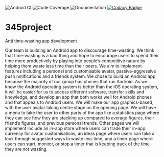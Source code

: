 ![Android CI](https://github.com/meganerd151/345project/actions/workflows/android.yml/badge.svg) ![Code Coverage](https://github.com/meganerd151/345project/actions/workflows/coverage.yml/badge.svg) ![Documentation](https://github.com/meganerd151/345project/actions/workflows/documentation.yml/badge.svg)
[![Codacy Badge](https://app.codacy.com/project/badge/Grade/ba20764a329b4f2eabc2a3de10894d51)](https://www.codacy.com/gh/meganerd151/345project/dashboard?utm_source=github.com&amp;utm_medium=referral&amp;utm_content=meganerd151/345project&amp;utm_campaign=Badge_Grade)
# 345project
Anti time-wasting app development


Our team is building an Android app to discourage time-wasting. We think that time-wasting is a bad thing and hope to encourage users to spend their time more productively by playing into people’s competitive nature by helping them waste less time than their peers. We aim to implement features including a personal and customisable avatar, passive-aggressive push notifications and a friends system. We chose to build an Android app because the majority of our group has phones that run Android. As we know the Android operating system is better than the iOS operating system, it will be easier for us to access different software, transfer skills and knowledge, and develop an app that both works well for Android phones and that appeals to Android users. We will make our app graphics-based, with the user avatar taking centre stage on the opening page. We will have a menu to take the user to other parts of the app like a statistics page where they can see how they are stacking up compared to average figures, their friend’s figures, and previous personal trends. Other pages we will implement include an in-app store where users can trade their in-app currency for avatar customisations, an ideas page where users can take a look through suggested ways to waste less time, and a timer page where users can start, monitor, or stop a timer that is keeping track of the time they are not wasting.
